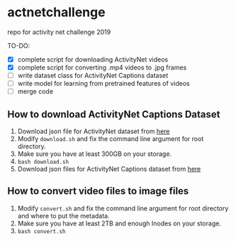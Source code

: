 # actnetchallenge
repo for activity net challenge 2019

TO-DO:
- [x] complete script for downloading ActivityNet videos
- [x] complete script for converting .mp4 videos to .jpg frames
- [ ] write dataset class for ActivityNet Captions dataset
- [ ] write model for learning from pretrained features of videos
- [ ] merge code

## How to download ActivityNet Captions Dataset
1. Download json file for ActivityNet dataset from [here](http://ec2-52-11-11-89.us-west-2.compute.amazonaws.com/files/activity_net.v1-3.min.json)
1. Modify `download.sh` and fix the command line argument for root directory.
1. Make sure you have at least 300GB on your storage.
1. `bash download.sh`
1. Download json files for ActivityNet Captions dataset from [here](https://cs.stanford.edu/people/ranjaykrishna/densevid/captions.zip)

## How to convert video files to image files
1. Modify `convert.sh` and fix the command line argument for root directory and where to put the metadata.
1. Make sure you have at least 2TB and enough Inodes on your storage.
1. `bash convert.sh`

